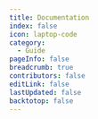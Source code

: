 ```yaml
---
title: Documentation
index: false
icon: laptop-code
category:
  - Guide
pageInfo: false
breadcrumb: true
contributors: false
editLink: false
lastUpdated: false
backtotop: false
---
```


<Catalog />
